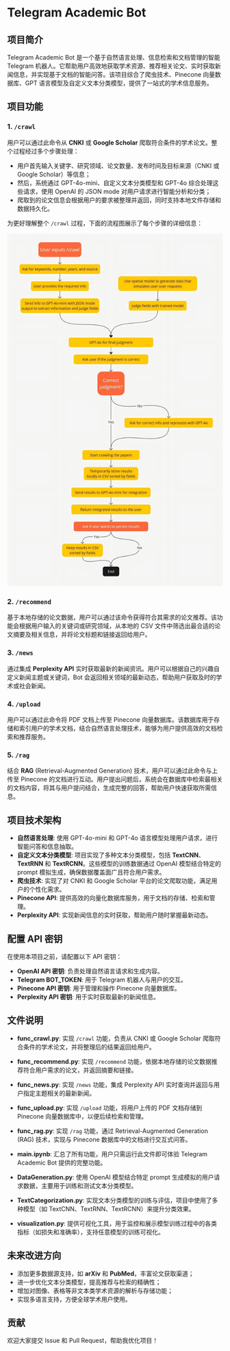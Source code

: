 # Telegram Academic Bot

## 项目简介

Telegram Academic Bot 是一个基于自然语言处理、信息检索和文档管理的智能 Telegram 机器人。它帮助用户高效地获取学术资源、推荐相关论文、实时获取新闻信息，并实现基于文档的智能问答。该项目综合了爬虫技术、Pinecone 向量数据库、GPT 语言模型及自定义文本分类模型，提供了一站式的学术信息服务。

## 项目功能

### 1. `/crawl`
用户可以通过此命令从 **CNKI** 或 **Google Scholar** 爬取符合条件的学术论文。整个过程经过多个步骤处理：
- 用户首先输入关键字、研究领域、论文数量、发布时间及目标来源（CNKI 或 Google Scholar）等信息；
- 然后，系统通过 GPT-4o-mini、自定义文本分类模型和 GPT-4o 综合处理这些请求，使用 OpenAI 的 JSON mode 对用户请求进行智能分析和分类；
- 爬取到的论文信息会根据用户的要求被整理并返回，同时支持本地文件存储和数据持久化。

为更好理解整个 `/crawl` 过程，下面的流程图展示了每个步骤的详细信息：

![/crawl 流程图](crawl.jpg)

### 2. `/recommend`
基于本地存储的论文数据，用户可以通过该命令获得符合其需求的论文推荐。该功能会根据用户输入的关键词或研究领域，从本地的 CSV 文件中筛选出最合适的论文摘要及相关信息，并将论文标题和链接返回给用户。

### 3. `/news`
通过集成 **Perplexity API** 实时获取最新的新闻资讯。用户可以根据自己的兴趣自定义新闻主题或关键词，Bot 会返回相关领域的最新动态，帮助用户获取及时的学术或社会新闻。

### 4. `/upload`
用户可以通过此命令将 PDF 文档上传至 Pinecone 向量数据库。该数据库用于存储和索引用户的学术文档，结合自然语言处理技术，能够为用户提供高效的文档检索和推荐服务。

### 5. `/rag`
结合 **RAG** (Retrieval-Augmented Generation) 技术，用户可以通过此命令与上传至 Pinecone 的文档进行互动。用户提出问题后，系统会在数据库中检索最相关的文档内容，将其与用户提问结合，生成完整的回答，帮助用户快速获取所需信息。

## 项目技术架构

- **自然语言处理**: 使用 GPT-4o-mini 和 GPT-4o 语言模型处理用户请求，进行智能问答和信息抽取。
- **自定义文本分类模型**: 项目实现了多种文本分类模型，包括 **TextCNN**、**TextRNN** 和 **TextRCNN**。这些模型的训练数据通过 OpenAI 模型结合特定的 prompt 模拟生成，确保数据覆盖面广且符合用户需求。
- **爬虫技术**: 实现了对 CNKI 和 Google Scholar 平台的论文爬取功能，满足用户的个性化需求。
- **Pinecone API**: 提供高效的向量化数据库服务，用于文档的存储、检索和管理。
- **Perplexity API**: 实现新闻信息的实时获取，帮助用户随时掌握最新动态。

## 配置 API 密钥

在使用本项目之前，请配置以下 API 密钥：
- **OpenAI API 密钥**: 负责处理自然语言请求和生成内容。
- **Telegram BOT_TOKEN**: 用于 Telegram 机器人与用户的交互。
- **Pinecone API 密钥**: 用于管理和操作 Pinecone 向量数据库。
- **Perplexity API 密钥**: 用于实时获取最新的新闻信息。

## 文件说明

- **func_crawl.py**: 实现 `/crawl` 功能，负责从 CNKI 或 Google Scholar 爬取符合条件的学术论文，并将整理后的结果返回给用户。
  
- **func_recommend.py**: 实现 `/recommend` 功能，依据本地存储的论文数据推荐符合用户需求的论文，并返回摘要和链接。

- **func_news.py**: 实现 `/news` 功能，集成 Perplexity API 实时查询并返回与用户指定主题相关的最新新闻。

- **func_upload.py**: 实现 `/upload` 功能，将用户上传的 PDF 文档存储到 Pinecone 向量数据库中，以便后续检索和管理。

- **func_rag.py**: 实现 `/rag` 功能，通过 Retrieval-Augmented Generation (RAG) 技术，实现与 Pinecone 数据库中的文档进行交互式问答。

- **main.ipynb**: 汇总了所有功能，用户只需运行此文件即可体验 Telegram Academic Bot 提供的完整功能。

- **DataGeneration.py**: 使用 OpenAI 模型结合特定 prompt 生成模拟的用户请求数据，主要用于训练和测试文本分类模型。

- **TextCategorization.py**: 实现文本分类模型的训练与评估，项目中使用了多种模型（如 TextCNN、TextRNN、TextRCNN）来提升分类效果。

- **visualization.py**: 提供可视化工具，用于监控和展示模型训练过程中的各类指标（如损失和准确率），支持任意模型的训练可视化。

<!-- ## 安装与使用

1. 克隆项目:
   ```bash
   git clone https://github.com/your-repo/telegram-academic-bot.git
   ```
2. 安装依赖:
   ```bash
   pip install -r requirements.txt
   ```
3. 配置 API 密钥:
   在 `.env` 文件中添加 OpenAI、Pinecone、Perplexity 等 API 的密钥。

4. 启动项目:
   ```bash
   python bot.py
   ``` -->

## 未来改进方向

- 添加更多数据源支持，如 **arXiv** 和 **PubMed**，丰富论文获取渠道；
- 进一步优化文本分类模型，提高推荐与检索的精确性；
- 增加对图像、表格等非文本类学术资源的解析与存储功能；
- 实现多语言支持，方便全球学术用户使用。

## 贡献

欢迎大家提交 Issue 和 Pull Request，帮助我优化项目！
